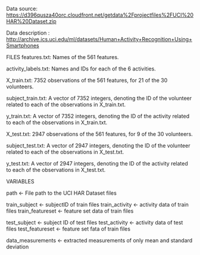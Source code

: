 Data source: https://d396qusza40orc.cloudfront.net/getdata%2Fprojectfiles%2FUCI%20HAR%20Dataset.zip

Data description : http://archive.ics.uci.edu/ml/datasets/Human+Activity+Recognition+Using+Smartphones


FILES
features.txt: Names of the 561 features.

activity_labels.txt: Names and IDs for each of the 6 activities.

X_train.txt: 7352 observations of the 561 features, for 21 of the 30 volunteers.

subject_train.txt: A vector of 7352 integers, denoting the ID of the volunteer related to each of the observations in X_train.txt.

y_train.txt: A vector of 7352 integers, denoting the ID of the activity related to each of the observations in X_train.txt.

X_test.txt: 2947 observations of the 561 features, for 9 of the 30 volunteers.

subject_test.txt: A vector of 2947 integers, denoting the ID of the volunteer related to each of the observations in X_test.txt.

y_test.txt: A vector of 2947 integers, denoting the ID of the activity related to each of the observations in X_test.txt.

VARIABLES

path <- File path to the UCI HAR Dataset files

train_subject <- subjectID of train files
train_activity <- activity data of train files
train_featureset <- feature set data of train files

test_subject <- subject ID of test files
test_activity <- activity data of test files
test_featureset <- feature set fata of train files

data_measurements <- extracted measurements of only mean and standard deviation
